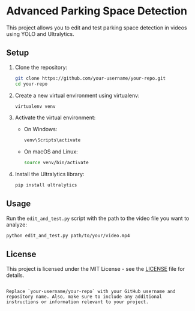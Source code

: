 # Advanced Parking Space Detection

This project allows you to edit and test parking space detection in videos using YOLO and Ultralytics.

## Setup

1. Clone the repository:
   ```bash
   git clone https://github.com/your-username/your-repo.git
   cd your-repo
   ```

2. Create a new virtual environment using virtualenv:
   ```bash
   virtualenv venv
   ```

3. Activate the virtual environment:
   - On Windows:
     ```bash
     venv\Scripts\activate
     ```
   - On macOS and Linux:
     ```bash
     source venv/bin/activate
     ```

4. Install the Ultralytics library:
   ```bash
   pip install ultralytics
   ```

## Usage

Run the `edit_and_test.py` script with the path to the video file you want to analyze:
   ```bash
   python edit_and_test.py path/to/your/video.mp4
   ```

## License

This project is licensed under the MIT License - see the [LICENSE](LICENSE) file for details.
```

Replace `your-username/your-repo` with your GitHub username and repository name. Also, make sure to include any additional instructions or information relevant to your project.
